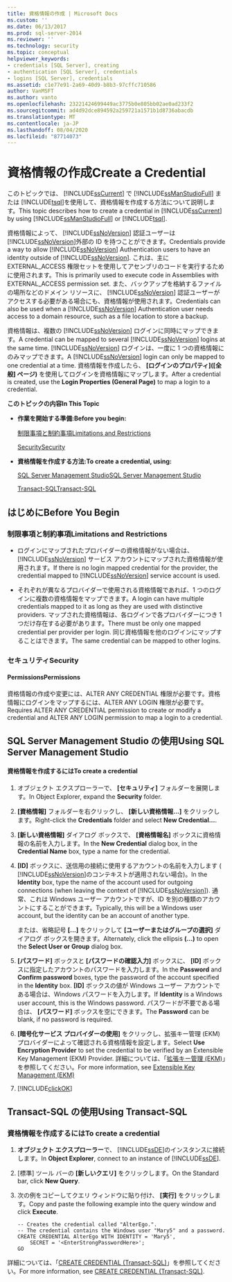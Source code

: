 ```yaml
---
title: 資格情報の作成 | Microsoft Docs
ms.custom: ''
ms.date: 06/13/2017
ms.prod: sql-server-2014
ms.reviewer: ''
ms.technology: security
ms.topic: conceptual
helpviewer_keywords:
- credentials [SQL Server], creating
- authentication [SQL Server], credentials
- logins [SQL Server], credentials
ms.assetid: c1e77e91-2a69-40d9-b8b3-97cffc710586
author: VanMSFT
ms.author: vanto
ms.openlocfilehash: 23221424699449ac3775b0e805bb02ae0ad233f2
ms.sourcegitcommit: ad4d92dce894592a259721a1571b1d8736abacdb
ms.translationtype: MT
ms.contentlocale: ja-JP
ms.lasthandoff: 08/04/2020
ms.locfileid: "87714073"
---
```

# <a name="create-a-credential"></a><span data-ttu-id="95577-102">資格情報の作成</span><span class="sxs-lookup"><span data-stu-id="95577-102">Create a Credential</span></span>
  <span data-ttu-id="95577-103">このトピックでは、 [!INCLUDE[ssCurrent](../../../includes/sscurrent-md.md)] で [!INCLUDE[ssManStudioFull](../../../includes/ssmanstudiofull-md.md)] または [!INCLUDE[tsql](../../../includes/tsql-md.md)]を使用して、資格情報を作成する方法について説明します。</span><span class="sxs-lookup"><span data-stu-id="95577-103">This topic describes how to create a credential in [!INCLUDE[ssCurrent](../../../includes/sscurrent-md.md)] by using [!INCLUDE[ssManStudioFull](../../../includes/ssmanstudiofull-md.md)] or [!INCLUDE[tsql](../../../includes/tsql-md.md)].</span></span>  
  
 <span data-ttu-id="95577-104">資格情報によって、 [!INCLUDE[ssNoVersion](../../../includes/ssnoversion-md.md)] 認証ユーザーは [!INCLUDE[ssNoVersion](../../../includes/ssnoversion-md.md)]外部の ID を持つことができます。</span><span class="sxs-lookup"><span data-stu-id="95577-104">Credentials provide a way to allow [!INCLUDE[ssNoVersion](../../../includes/ssnoversion-md.md)] Authentication users to have an identity outside of [!INCLUDE[ssNoVersion](../../../includes/ssnoversion-md.md)].</span></span> <span data-ttu-id="95577-105">これは、主に EXTERNAL_ACCESS 権限セットを使用してアセンブリのコードを実行するために使用されます。</span><span class="sxs-lookup"><span data-stu-id="95577-105">This is primarily used to execute code in Assemblies with EXTERNAL_ACCESS permission set.</span></span> <span data-ttu-id="95577-106">また、バックアップを格納するファイルの場所などのドメイン リソースに、 [!INCLUDE[ssNoVersion](../../../includes/ssnoversion-md.md)] 認証ユーザーがアクセスする必要がある場合にも、資格情報が使用されます。</span><span class="sxs-lookup"><span data-stu-id="95577-106">Credentials can also be used when a [!INCLUDE[ssNoVersion](../../../includes/ssnoversion-md.md)] Authentication user needs access to a domain resource, such as a file location to store a backup.</span></span>  
  
 <span data-ttu-id="95577-107">資格情報は、複数の [!INCLUDE[ssNoVersion](../../../includes/ssnoversion-md.md)] ログインに同時にマップできます。</span><span class="sxs-lookup"><span data-stu-id="95577-107">A credential can be mapped to several [!INCLUDE[ssNoVersion](../../../includes/ssnoversion-md.md)] logins at the same time.</span></span> <span data-ttu-id="95577-108">[!INCLUDE[ssNoVersion](../../../includes/ssnoversion-md.md)] ログインは、一度に 1 つの資格情報にのみマップできます。</span><span class="sxs-lookup"><span data-stu-id="95577-108">A [!INCLUDE[ssNoVersion](../../../includes/ssnoversion-md.md)] login can only be mapped to one credential at a time.</span></span> <span data-ttu-id="95577-109">資格情報を作成したら、 **[ログインのプロパティ]\([全般] ページ)** を使用してログインを資格情報にマップします。</span><span class="sxs-lookup"><span data-stu-id="95577-109">After a credential is created, use the **Login Properties (General Page)** to map a login to a credential.</span></span>  
  
 <span data-ttu-id="95577-110">**このトピックの内容**</span><span class="sxs-lookup"><span data-stu-id="95577-110">**In This Topic**</span></span>  
  
-   <span data-ttu-id="95577-111">**作業を開始する準備:**</span><span class="sxs-lookup"><span data-stu-id="95577-111">**Before you begin:**</span></span>  
  
     [<span data-ttu-id="95577-112">制限事項と制約事項</span><span class="sxs-lookup"><span data-stu-id="95577-112">Limitations and Restrictions</span></span>](#Restrictions)  
  
     [<span data-ttu-id="95577-113">Security</span><span class="sxs-lookup"><span data-stu-id="95577-113">Security</span></span>](#Security)  
  
-   <span data-ttu-id="95577-114">**資格情報を作成する方法:**</span><span class="sxs-lookup"><span data-stu-id="95577-114">**To create a credential, using:**</span></span>  
  
     [<span data-ttu-id="95577-115">SQL Server Management Studio</span><span class="sxs-lookup"><span data-stu-id="95577-115">SQL Server Management Studio</span></span>](#SSMSProcedure)  
  
     [<span data-ttu-id="95577-116">Transact-SQL</span><span class="sxs-lookup"><span data-stu-id="95577-116">Transact-SQL</span></span>](#TsqlProcedure)  
  
##  <a name="before-you-begin"></a><a name="BeforeYouBegin"></a> <span data-ttu-id="95577-117">はじめに</span><span class="sxs-lookup"><span data-stu-id="95577-117">Before You Begin</span></span>  
  
###  <a name="limitations-and-restrictions"></a><a name="Restrictions"></a> <span data-ttu-id="95577-118">制限事項と制約事項</span><span class="sxs-lookup"><span data-stu-id="95577-118">Limitations and Restrictions</span></span>  
  
-   <span data-ttu-id="95577-119">ログインにマップされたプロバイダーの資格情報がない場合は、 [!INCLUDE[ssNoVersion](../../../includes/ssnoversion-md.md)] サービス アカウントにマップされた資格情報が使用されます。</span><span class="sxs-lookup"><span data-stu-id="95577-119">If there is no login mapped credential for the provider, the credential mapped to [!INCLUDE[ssNoVersion](../../../includes/ssnoversion-md.md)] service account is used.</span></span>  
  
-   <span data-ttu-id="95577-120">それぞれが異なるプロバイダーで使用される資格情報であれば、1 つのログインに複数の資格情報をマップできます。</span><span class="sxs-lookup"><span data-stu-id="95577-120">A login can have multiple credentials mapped to it as long as they are used with distinctive providers.</span></span> <span data-ttu-id="95577-121">マップされた資格情報は、各ログインで各プロバイダーにつき 1 つだけ存在する必要があります。</span><span class="sxs-lookup"><span data-stu-id="95577-121">There must be only one mapped credential per provider per login.</span></span> <span data-ttu-id="95577-122">同じ資格情報を他のログインにマップすることはできます。</span><span class="sxs-lookup"><span data-stu-id="95577-122">The same credential can be mapped to other logins.</span></span>  
  
###  <a name="security"></a><a name="Security"></a> <span data-ttu-id="95577-123">セキュリティ</span><span class="sxs-lookup"><span data-stu-id="95577-123">Security</span></span>  
  
####  <a name="permissions"></a><a name="Permissions"></a> <span data-ttu-id="95577-124">Permissions</span><span class="sxs-lookup"><span data-stu-id="95577-124">Permissions</span></span>  
 <span data-ttu-id="95577-125">資格情報の作成や変更には、ALTER ANY CREDENTIAL 権限が必要です。資格情報にログインをマップするには、ALTER ANY LOGIN 権限が必要です。</span><span class="sxs-lookup"><span data-stu-id="95577-125">Requires ALTER ANY CREDENTIAL permission to create or modify a credential and ALTER ANY LOGIN permission to map a login to a credential.</span></span>  
  
##  <a name="using-sql-server-management-studio"></a><a name="SSMSProcedure"></a> <span data-ttu-id="95577-126">SQL Server Management Studio の使用</span><span class="sxs-lookup"><span data-stu-id="95577-126">Using SQL Server Management Studio</span></span>  
  
#### <a name="to-create-a-credential"></a><span data-ttu-id="95577-127">資格情報を作成するには</span><span class="sxs-lookup"><span data-stu-id="95577-127">To create a credential</span></span>  
  
1.  <span data-ttu-id="95577-128">オブジェクト エクスプローラーで、 **[セキュリティ]** フォルダーを展開します。</span><span class="sxs-lookup"><span data-stu-id="95577-128">In Object Explorer, expand  the **Security** folder.</span></span>  
  
2.  <span data-ttu-id="95577-129">**[資格情報]** フォルダーを右クリックし、 **[新しい資格情報...]** をクリックします。</span><span class="sxs-lookup"><span data-stu-id="95577-129">Right-click the **Credentials** folder and select **New Credential...**.</span></span>  
  
3.  <span data-ttu-id="95577-130">**[新しい資格情報]** ダイアログ ボックスで、 **[資格情報名]** ボックスに資格情報の名前を入力します。</span><span class="sxs-lookup"><span data-stu-id="95577-130">In the **New Credential** dialog box, in the **Credential Name** box, type a name for the credential.</span></span>  
  
4.  <span data-ttu-id="95577-131">**[ID]** ボックスに、送信用の接続に使用するアカウントの名前を入力します ( [!INCLUDE[ssNoVersion](../../../includes/ssnoversion-md.md)]のコンテキストが適用されない場合)。</span><span class="sxs-lookup"><span data-stu-id="95577-131">In the **Identity** box, type the name of the account used for outgoing connections (when leaving the context of [!INCLUDE[ssNoVersion](../../../includes/ssnoversion-md.md)]).</span></span> <span data-ttu-id="95577-132">通常、これは Windows ユーザー アカウントですが、ID を別の種類のアカウントにすることができます。</span><span class="sxs-lookup"><span data-stu-id="95577-132">Typically, this will be a Windows user account, but the identity can be an account of another type.</span></span>  
  
     <span data-ttu-id="95577-133">または、省略記号 **[...]** をクリックして **[ユーザーまたはグループの選択]** ダイアログ ボックスを開きます。</span><span class="sxs-lookup"><span data-stu-id="95577-133">Alternately, click the ellipsis **(...)** to open the **Select User or Group** dialog box.</span></span>  
  
5.  <span data-ttu-id="95577-134">**[パスワード]** ボックスと **[パスワードの確認入力]** ボックスに、 **[ID]** ボックスに指定したアカウントのパスワードを入力します。</span><span class="sxs-lookup"><span data-stu-id="95577-134">In the **Password** and **Confirm password** boxes, type the password of the account specified in the **Identity** box.</span></span> <span data-ttu-id="95577-135">**[ID]** ボックスの値が Windows ユーザー アカウントである場合は、Windows パスワードを入力します。</span><span class="sxs-lookup"><span data-stu-id="95577-135">If **Identity** is a Windows user account, this is the Windows password.</span></span> <span data-ttu-id="95577-136">パスワードが不要である場合は、 **[パスワード]** ボックスを空にできます。</span><span class="sxs-lookup"><span data-stu-id="95577-136">The **Password** can be blank, if no password is required.</span></span>  
  
6.  <span data-ttu-id="95577-137">**[暗号化サービス プロバイダーの使用]** をクリックし、拡張キー管理 (EKM) プロバイダーによって確認される資格情報を設定します。</span><span class="sxs-lookup"><span data-stu-id="95577-137">Select **Use Encryption Provider** to set the credential to be verified by an Extensible Key Management (EKM) Provider.</span></span> <span data-ttu-id="95577-138">詳細については、「[拡張キー管理 &#40;EKM&#41;](../encryption/extensible-key-management-ekm.md)」を参照してください。</span><span class="sxs-lookup"><span data-stu-id="95577-138">For more information, see [Extensible Key Management &#40;EKM&#41;](../encryption/extensible-key-management-ekm.md)</span></span>  
  
7.  [!INCLUDE[clickOK](../../../includes/clickok-md.md)]  
  
##  <a name="using-transact-sql"></a><a name="TsqlProcedure"></a> <span data-ttu-id="95577-139">Transact-SQL の使用</span><span class="sxs-lookup"><span data-stu-id="95577-139">Using Transact-SQL</span></span>  
  
###  <a name="to-create-a-credential"></a><a name="Credential"></a><span data-ttu-id="95577-140">資格情報を作成するには</span><span class="sxs-lookup"><span data-stu-id="95577-140">To create a credential</span></span>  
  
1.  <span data-ttu-id="95577-141">**オブジェクト エクスプローラー**で、 [!INCLUDE[ssDE](../../../includes/ssde-md.md)]のインスタンスに接続します。</span><span class="sxs-lookup"><span data-stu-id="95577-141">In **Object Explorer**, connect to an instance of [!INCLUDE[ssDE](../../../includes/ssde-md.md)].</span></span>  
  
2.  <span data-ttu-id="95577-142">[標準] ツール バーの **[新しいクエリ]** をクリックします。</span><span class="sxs-lookup"><span data-stu-id="95577-142">On the Standard bar, click **New Query**.</span></span>  
  
3.  <span data-ttu-id="95577-143">次の例をコピーしてクエリ ウィンドウに貼り付け、 **[実行]** をクリックします。</span><span class="sxs-lookup"><span data-stu-id="95577-143">Copy and paste the following example into the query window and click **Execute**.</span></span>  
  
    ```  
    -- Creates the credential called "AlterEgo.".   
    -- The credential contains the Windows user "Mary5" and a password.  
    CREATE CREDENTIAL AlterEgo WITH IDENTITY = 'Mary5',   
        SECRET = '<EnterStrongPasswordHere>';  
    GO  
    ```  
  
 <span data-ttu-id="95577-144">詳細については、「[CREATE CREDENTIAL &#40;Transact-SQL&#41;](/sql/t-sql/statements/create-credential-transact-sql)」を参照してください。</span><span class="sxs-lookup"><span data-stu-id="95577-144">For more information, see [CREATE CREDENTIAL &#40;Transact-SQL&#41;](/sql/t-sql/statements/create-credential-transact-sql).</span></span>  
  
  
